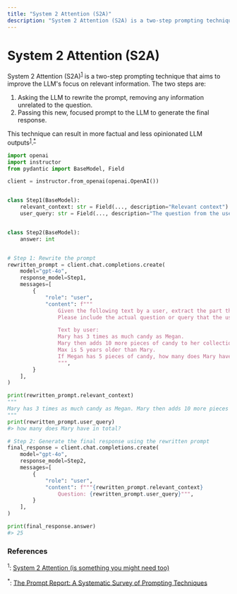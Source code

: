```yaml
---
title: "System 2 Attention (S2A)"
description: "System 2 Attention (S2A) is a two-step prompting technique that focuses on improving the LLM's attention to relevant information"
---
```


# System 2 Attention (S2A)

System 2 Attention (S2A)<sup><a href="https://arxiv.org/abs/2311.11829">1</a></sup> is a two-step prompting technique that aims to improve the LLM's focus on relevant information. The two steps are:

1. Asking the LLM to rewrite the prompt, removing any information unrelated to the question.
2. Passing this new, focused prompt to the LLM to generate the final response.

This technique can result in more factual and less opinionated LLM outputs<sup><a href="https://arxiv.org/abs/2311.11829">1</a></sup>.<sup><a href="https://arxiv.org/abs/2406.06608">\*</a></sup>

```python
import openai
import instructor
from pydantic import BaseModel, Field

client = instructor.from_openai(openai.OpenAI())


class Step1(BaseModel):
    relevant_context: str = Field(..., description="Relevant context")
    user_query: str = Field(..., description="The question from the user")


class Step2(BaseModel):
    answer: int


# Step 1: Rewrite the prompt
rewritten_prompt = client.chat.completions.create(
    model="gpt-4o",
    response_model=Step1,
    messages=[
        {
            "role": "user",
            "content": f"""
                Given the following text by a user, extract the part that is actually relevant to their question.
                Please include the actual question or query that the user is asking.

                Text by user:
                Mary has 3 times as much candy as Megan.
                Mary then adds 10 more pieces of candy to her collection.
                Max is 5 years older than Mary.
                If Megan has 5 pieces of candy, how many does Mary have in total?
                """,
        }
    ],
)

print(rewritten_prompt.relevant_context)
"""
Mary has 3 times as much candy as Megan. Mary then adds 10 more pieces of candy to her collection. If Megan has 5 pieces of candy, how many does Mary have in total?
"""
print(rewritten_prompt.user_query)
#> how many does Mary have in total?

# Step 2: Generate the final response using the rewritten prompt
final_response = client.chat.completions.create(
    model="gpt-4o",
    response_model=Step2,
    messages=[
        {
            "role": "user",
            "content": f"""{rewritten_prompt.relevant_context}
                Question: {rewritten_prompt.user_query}""",
        }
    ],
)

print(final_response.answer)
#> 25
```

### References

<sup id="ref-1">1</sup>: [System 2 Attention (is something you might need too)](https://arxiv.org/abs/2311.11829)

<sup id="ref-asterisk">\*</sup>: [The Prompt Report: A Systematic Survey of Prompting Techniques](https://arxiv.org/abs/2406.06608)
